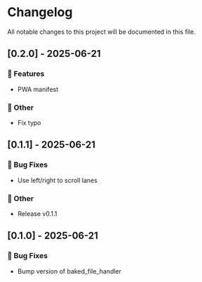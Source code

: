 # Changelog

All notable changes to this project will be documented in this file.

## [0.2.0] - 2025-06-21

### 🚀 Features

- PWA manifest

### 💼 Other

- Fix typo

## [0.1.1] - 2025-06-21

### 🐛 Bug Fixes

- Use left/right to scroll lanes

### 💼 Other

- Release v0.1.1

## [0.1.0] - 2025-06-21

### 🐛 Bug Fixes

- Bump version of baked_file_handler

<!-- generated by git-cliff -->
